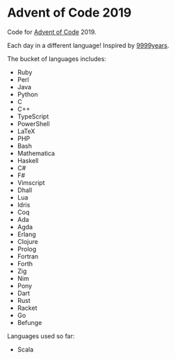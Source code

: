 # Advent of Code 2019

Code for [Advent of Code][aoc] 2019.

Each day in a different language! Inspired by [9999years].

The bucket of languages includes:

- Ruby
- Perl
- Java
- Python
- C
- C++
- TypeScript
- PowerShell
- LaTeX
- PHP
- Bash
- Mathematica
- Haskell
- C#
- F#
- Vimscript
- Dhall
- Lua
- Idris
- Coq
- Ada
- Agda
- Erlang
- Clojure
- Prolog
- Fortran
- Forth
- Zig
- Nim
- Pony
- Dart
- Rust
- Racket
- Go
- Befunge

Languages used so far:
- Scala



[aoc]: https://adventofcode.com/
[9999years]: https://github.com/9999years
